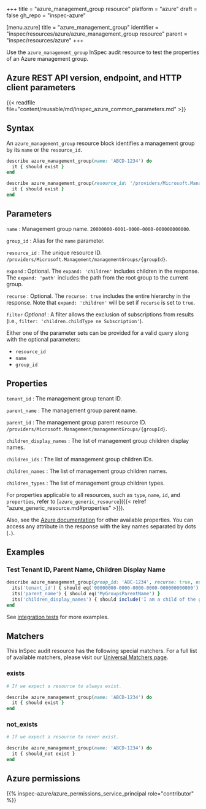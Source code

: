 +++
title = "azure_management_group resource"
platform = "azure"
draft = false
gh_repo = "inspec-azure"

[menu.azure]
title = "azure_management_group"
identifier = "inspec/resources/azure/azure_management_group resource"
parent = "inspec/resources/azure"
+++

Use the `azure_management_group` InSpec audit resource to test the properties of an Azure management group.

## Azure REST API version, endpoint, and HTTP client parameters

{{< readfile file="content/reusable/md/inspec_azure_common_parameters.md" >}}

## Syntax

An `azure_management_group` resource block identifies a management group by its `name` or the `resource_id`.

```ruby
describe azure_management_group(name: 'ABCD-1234') do
  it { should exist }
end
```

```ruby
describe azure_management_group(resource_id: '/providers/Microsoft.Management/managementGroups/{groupId}') do
  it { should exist }
end
```

## Parameters

`name`
: Management group name. `20000000-0001-0000-0000-000000000000`.

`group_id`
: Alias for the `name` parameter.

`resource_id`
: The unique resource ID. `/providers/Microsoft.Management/managementGroups/{groupId}`.

`expand`
: Optional. The `expand: 'children'` includes children in the response. The `expand: 'path'` includes the path from the root group to the current group.

`recurse`
: Optional. The `recurse: true` includes the entire hierarchy in the response. Note that `expand: 'children'` will be set if `recurse` is set to `true`.

`filter` _Optional_
: A filter allows the exclusion of subscriptions from results (i.e., `filter: 'children.childType ne Subscription'`).

Either one of the parameter sets can be provided for a valid query along with the optional parameters:

- `resource_id`
- `name`
- `group_id`

## Properties

`tenant_id`
: The management group tenant ID.

`parent_name`
: The management group parent name.

`parent_id`
: The management group parent resource ID. `/providers/Microsoft.Management/managementGroups/{groupId}`.

`children_display_names`
: The list of management group children display names.

`children_ids`
: The list of management group children IDs.

`children_names`
: The list of management group children names.

`children_types`
: The list of management group children types.

For properties applicable to all resources, such as `type`, `name`, `id`, and `properties`, refer to [`azure_generic_resource`]({{< relref "azure_generic_resource.md#properties" >}}).

Also, see the [Azure documentation](https://docs.microsoft.com/en-us/rest/api/managementgroups/management-groups/get) for other available properties. You can access any attribute in the response with the key names separated by dots (`.`).

## Examples

### Test Tenant ID, Parent Name, Children Display Name

```ruby
describe azure_management_group(group_id: 'ABC-1234', recurse: true, expand: 'CHILDREN') do
  its('tenant_id') { should eq('00000000-0000-0000-0000-000000000000') }
  its('parent_name') { should eq('MyGroupsParentName') }
  its('children_display_names') { should include('I am a child of the group!') }
end
```

See [integration tests](https://github.com/inspec/inspec-azure/blob/main/test/integration/verify/controls/azure_management_group.rb) for more examples.

## Matchers

This InSpec audit resource has the following special matchers. For a full list of available matchers, please visit our [Universal Matchers page](https://docs.chef.io/inspec/matchers/).

### exists

```ruby
# If we expect a resource to always exist.

describe azure_management_group(name: 'ABCD-1234') do
  it { should exist }
end
```

### not_exists

```ruby
# If we expect a resource to never exist.

describe azure_management_group(name: 'ABCD-1234') do
  it { should_not exist }
end
```

## Azure permissions

{{% inspec-azure/azure_permissions_service_principal role="contributor" %}}
